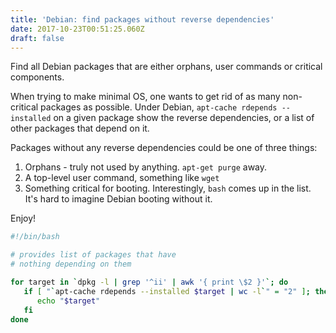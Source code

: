 ```yaml
---
title: 'Debian: find packages without reverse dependencies'
date: 2017-10-23T00:51:25.060Z
draft: false
---
```

Find all Debian packages that are either orphans, user commands or critical components. <!-- more --> 

When trying to make minimal OS, one wants to get rid of as many non-critical packages as possible.  Under Debian, `apt-cache rdepends --installed` on a given package show the reverse dependencies, or a list of other packages that depend on it.

Packages without any reverse dependencies could be one of three things:

1. Orphans - truly not used by anything.  `apt-get purge` away.
2. A top-level user command, something like `wget`
3. Something critical for booting.  Interestingly, `bash` comes up in the list.  It's hard to imagine Debian booting without it.


Enjoy!


```bash
#!/bin/bash

# provides list of packages that have
# nothing depending on them

for target in `dpkg -l | grep '^ii' | awk '{ print \$2 }'`; do
   if [ "`apt-cache rdepends --installed $target | wc -l`" = "2" ]; then
      echo "$target"
   fi
done
```

